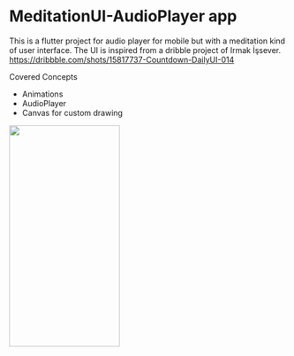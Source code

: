 # MeditationUI-AudioPlayer app
This is a flutter project for audio player for mobile but with a meditation kind of user interface.
The UI is inspired from a dribble project of Irmak İşsever.
https://dribbble.com/shots/15817737-Countdown-DailyUI-014

Covered Concepts

*  Animations
*  AudioPlayer
*  Canvas for custom drawing

<img src="https://user-images.githubusercontent.com/30078303/132993209-63eb5846-2368-4428-b91a-3cdd32f77be4.png" width="200" height="400">
